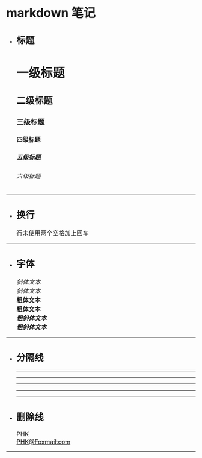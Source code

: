 <font size="3px">  

# markdown 笔记
* ## 标题
    # 一级标题
    ## 二级标题
    ### 三级标题
    #### 四级标题
    ##### 五级标题
    ###### 六级标题
---
* ## 换行 
    行末使用两个空格加上回车
---
* ## 字体 
    *斜体文本*  
    _斜体文本_  
    **粗体文本**   
    __粗体文本__  
    ***粗斜体文本***  
    ___粗斜体文本___  
--- 
* ## 分隔线
    ***  
    * * *
    *****
    - - -
    ---
* ## 删除线
    ~~PHK~~  
    ~~PHK@Foxmail.com~~
---
